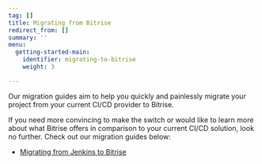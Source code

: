 ```yaml
---
tag: []
title: Migrating from Bitrise
redirect_from: []
summary: ''
menu:
  getting-started-main:
    identifier: migrating-to-bitrise
    weight: 3

---
```

Our migration guides aim to help you quickly and painlessly migrate your project from your current CI/CD provider to Bitrise.

If you need more convincing to make the switch or would like to learn more about what Bitrise offers in comparison to your current CI/CD solution, look no further. Check out our migration guides below:

- [Migrating from Jenkins to Bitrise](/jp/getting-started/migrating-to-bitrise/migrating-from-jenkins-to-bitrise/)